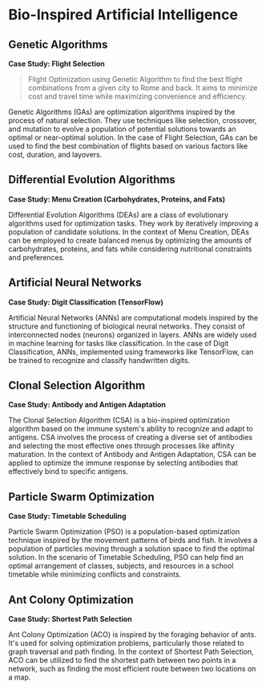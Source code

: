 # Bio-Inspired Artificial Intelligence

## Genetic Algorithms
**Case Study: Flight Selection**
> Flight Optimization using Genetic Algorithm to find the best flight combinations from a given city to Rome and back. It aims to minimize cost and travel time while maximizing convenience and efficiency.

Genetic Algorithms (GAs) are optimization algorithms inspired by the process of natural selection. They use techniques like selection, crossover, and mutation to evolve a population of potential solutions towards an optimal or near-optimal solution. In the case of Flight Selection, GAs can be used to find the best combination of flights based on various factors like cost, duration, and layovers.

## Differential Evolution Algorithms
**Case Study: Menu Creation (Carbohydrates, Proteins, and Fats)**

Differential Evolution Algorithms (DEAs) are a class of evolutionary algorithms used for optimization tasks. They work by iteratively improving a population of candidate solutions. In the context of Menu Creation, DEAs can be employed to create balanced menus by optimizing the amounts of carbohydrates, proteins, and fats while considering nutritional constraints and preferences.

## Artificial Neural Networks
**Case Study: Digit Classification (TensorFlow)**

Artificial Neural Networks (ANNs) are computational models inspired by the structure and functioning of biological neural networks. They consist of interconnected nodes (neurons) organized in layers. ANNs are widely used in machine learning for tasks like classification. In the case of Digit Classification, ANNs, implemented using frameworks like TensorFlow, can be trained to recognize and classify handwritten digits.

## Clonal Selection Algorithm
**Case Study: Antibody and Antigen Adaptation**

The Clonal Selection Algorithm (CSA) is a bio-inspired optimization algorithm based on the immune system's ability to recognize and adapt to antigens. CSA involves the process of creating a diverse set of antibodies and selecting the most effective ones through processes like affinity maturation. In the context of Antibody and Antigen Adaptation, CSA can be applied to optimize the immune response by selecting antibodies that effectively bind to specific antigens.

## Particle Swarm Optimization
**Case Study: Timetable Scheduling**

Particle Swarm Optimization (PSO) is a population-based optimization technique inspired by the movement patterns of birds and fish. It involves a population of particles moving through a solution space to find the optimal solution. In the scenario of Timetable Scheduling, PSO can help find an optimal arrangement of classes, subjects, and resources in a school timetable while minimizing conflicts and constraints.

## Ant Colony Optimization
**Case Study: Shortest Path Selection**

Ant Colony Optimization (ACO) is inspired by the foraging behavior of ants. It's used for solving optimization problems, particularly those related to graph traversal and path finding. In the context of Shortest Path Selection, ACO can be utilized to find the shortest path between two points in a network, such as finding the most efficient route between two locations on a map.

